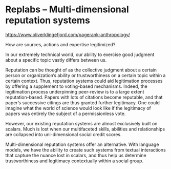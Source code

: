# Replabs – Multi-dimensional reputation systems

https://www.oliverklingefjord.com/pagerank-anthropology/

How are sources, actions and expertise legitimized?

In our extremely technical world, our ability to exercise good judgment about a specific topic vastly differs between us.

Reputation can be thought of as the collective judgment about a certain person or organization’s ability or trustworthiness on a certain topic within a certain context. Thus, reputation systems could aid legitimation processes by offering a supplement to voting-based mechanisms. Indeed, the legitimation process underpinning peer-review is to a large extent reputation-based. Papers with lots of citations become reputable, and that paper’s successive citings are thus granted further legitimacy. One could imagine what the world of science would look like if the legitimacy of papers was entirely the subject of a permissionless vote.

However, our existing reputation systems are almost exclusively built on scalars. Much is lost when our multifaceted skills, abilities and relationships are collapsed into uni-dimensional social credit scores.

Multi-dimensional reputation systems offer an alternative. With language models, we have the ability to create such systems from textual interactions that capture the nuance lost in scalars, and thus help us determine trustworthiness and legitimacy contextually within a social group.
